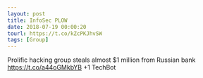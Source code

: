 ```yaml
---
layout: post
title: InfoSec PLOW
date: 2018-07-19 00:00:20
tourl: https://t.co/kZcPKJhvSW
tags: [Group]
---
```

Prolific hacking group steals almost $1 million from Russian bank
https://t.co/a44oGMkbYB
+1 TechBot